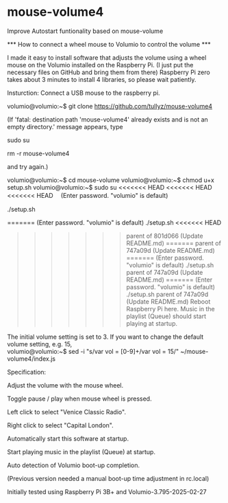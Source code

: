 # mouse-volume4
Improve Autostart funtionality based on mouse-volume

*** How to connect a wheel mouse to Volumio to control the volume ***

I made it easy to install software that adjusts the volume using a wheel mouse on the Volumio installed on the Raspberry Pi.
(I just put the necessary files on GitHub and bring them from there)
Raspberry Pi zero takes about 3 minutes to install 4 libraries, so please wait patiently.

Insturction:
Connect a USB mouse to the raspberry pi.

volumio@volumio:~$ git clone https://github.com/tullyz/mouse-volume4

  (If 'fatal: destination path 'mouse-volume4' already exists and is not an empty directory.' message appears, type 
  
  sudo su
  
  rm -r mouse-volume4 
  
  and try again.)
  
volumio@volumio:~$ cd mouse-volume
volumio@volumio:~$ chmod u+x setup.sh
volumio@volumio:~$ sudo su
<<<<<<< HEAD
<<<<<<< HEAD
<<<<<<< HEAD
　(Enter password. "volumio" is default)
 
./setup.sh

=======
(Enter password. "volumio" is default)
 ./setup.sh
<<<<<<< HEAD
 
>>>>>>> parent of 801d066 (Update README.md)
=======
>>>>>>> parent of 747a09d (Update README.md)
=======
(Enter password. "volumio" is default)
 ./setup.sh
>>>>>>> parent of 747a09d (Update README.md)
=======
(Enter password. "volumio" is default)
 ./setup.sh
>>>>>>> parent of 747a09d (Update README.md)
Reboot Raspberry Pi here.
Music in the playlist (Queue) should start playing at startup.

The initial volume setting is set to 3.
If you want to change the default volume setting, e.g. 15,  
volumio@volumio:~$ sed -i "s/var vol = [0-9]\+/var vol = 15/" ~/mouse-volume4/index.js





Specification:

Adjust the volume with the mouse wheel.

Toggle pause / play when mouse wheel is pressed.

Left click to select "Venice Classic Radio".

Right click to select "Capital London".

Automatically start this software at startup.

Start playing music in the playlist (Queue) at startup. 

Auto detection of Volumio boot-up completion. 

(Previous version needed a manual boot-up time adjustment in rc.local)


Initially tested using Raspberry Pi 3B+ and Volumio-3.795-2025-02-27





